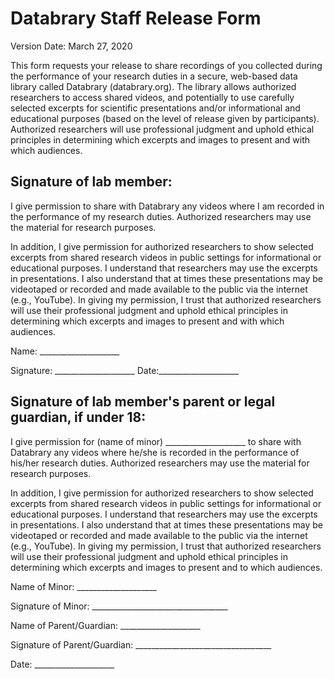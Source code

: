 Databrary Staff Release Form
============================

Version Date: March 27, 2020

This form requests your release to share recordings of you collected
during the performance of your research duties in a secure, web-based
data library called Databrary (databrary.org). The library allows
authorized researchers to access shared videos, and potentially to use
carefully selected excerpts for scientific presentations and/or
informational and educational purposes (based on the level of release
given by participants). Authorized researchers will use professional
judgment and uphold ethical principles in determining which excerpts and
images to present and with which audiences.

Signature of lab member:
------------------------

I give permission to share with Databrary any videos where I am recorded
in the performance of my research duties. Authorized researchers may use
the material for research purposes.

In addition, I give permission for authorized researchers to show
selected excerpts from shared research videos in public settings for
informational or educational purposes. I understand that researchers may
use the excerpts in presentations. I also understand that at times these
presentations may be videotaped or recorded and made available to the
public via the internet (e.g., YouTube). In giving my permission, I
trust that authorized researchers will use their professional judgment
and uphold ethical principles in determining which excerpts and images
to present and with which audiences.

Name: \_\_\_\_\_\_\_\_\_\_\_\_\_\_\_\_\_\_\_\_

Signature: \_\_\_\_\_\_\_\_\_\_\_\_\_\_\_\_\_\_\_\_
Date:\_\_\_\_\_\_\_\_\_\_\_\_\_\_\_\_\_\_\_\_

Signature of lab member\'s parent or legal guardian, if under 18:
-----------------------------------------------------------------

I give permission for (name of minor)
\_\_\_\_\_\_\_\_\_\_\_\_\_\_\_\_\_\_\_\_ to share with Databrary any
videos where he/she is recorded in the performance of his/her research
duties. Authorized researchers may use the material for research
purposes.

In addition, I give permission for authorized researchers to show
selected excerpts from shared research videos in public settings for
informational or educational purposes. I understand that researchers may
use the excerpts in presentations. I also understand that at times these
presentations may be videotaped or recorded and made available to the
public via the internet (e.g., YouTube). In giving my permission, I
trust that authorized researchers will use their professional judgment
and uphold ethical principles in determining which excerpts and images
to present and to which audiences.

Name of Minor: \_\_\_\_\_\_\_\_\_\_\_\_\_\_\_\_\_\_\_\_

Signature of Minor:
\_\_\_\_\_\_\_\_\_\_\_\_\_\_\_\_\_\_\_\_\_\_\_\_\_\_\_\_\_\_\_\_\_\_

Name of Parent/Guardian: \_\_\_\_\_\_\_\_\_\_\_\_\_\_\_\_\_\_\_\_

Signature of Parent/Guardian:
\_\_\_\_\_\_\_\_\_\_\_\_\_\_\_\_\_\_\_\_\_\_\_\_\_\_\_\_\_\_\_\_\_\_

Date: \_\_\_\_\_\_\_\_\_\_\_\_\_\_\_\_\_\_\_\_
